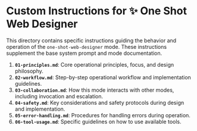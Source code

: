 # Custom Instructions for ✨ One Shot Web Designer

This directory contains specific instructions guiding the behavior and operation of the `one-shot-web-designer` mode. These instructions supplement the base system prompt and mode documentation.

1.  **`01-principles.md`**: Core operational principles, focus, and design philosophy.
2.  **`02-workflow.md`**: Step-by-step operational workflow and implementation guidelines.
3.  **`03-collaboration.md`**: How this mode interacts with other modes, including invocation and escalation.
4.  **`04-safety.md`**: Key considerations and safety protocols during design and implementation.
5.  **`05-error-handling.md`**: Procedures for handling errors during operation.
6.  **`06-tool-usage.md`**: Specific guidelines on how to use available tools.